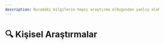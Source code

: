 ```yaml
---
description: Buradaki bilgilerin hepsi araştırma olduğundan yanlış olabilir
---
```


# 🔍 Kişisel Araştırmalar

